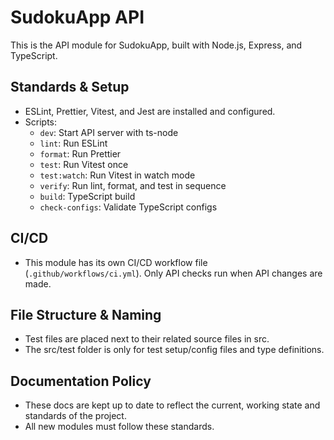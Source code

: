 # SudokuApp API

This is the API module for SudokuApp, built with Node.js, Express, and TypeScript.

## Standards & Setup

- ESLint, Prettier, Vitest, and Jest are installed and configured.
- Scripts:
    - `dev`: Start API server with ts-node
    - `lint`: Run ESLint
    - `format`: Run Prettier
    - `test`: Run Vitest once
    - `test:watch`: Run Vitest in watch mode
    - `verify`: Run lint, format, and test in sequence
    - `build`: TypeScript build
    - `check-configs`: Validate TypeScript configs

## CI/CD

- This module has its own CI/CD workflow file (`.github/workflows/ci.yml`). Only API checks run when API changes are made.

## File Structure & Naming

- Test files are placed next to their related source files in src.
- The src/test folder is only for test setup/config files and type definitions.

## Documentation Policy

- These docs are kept up to date to reflect the current, working state and standards of the project.
- All new modules must follow these standards.
